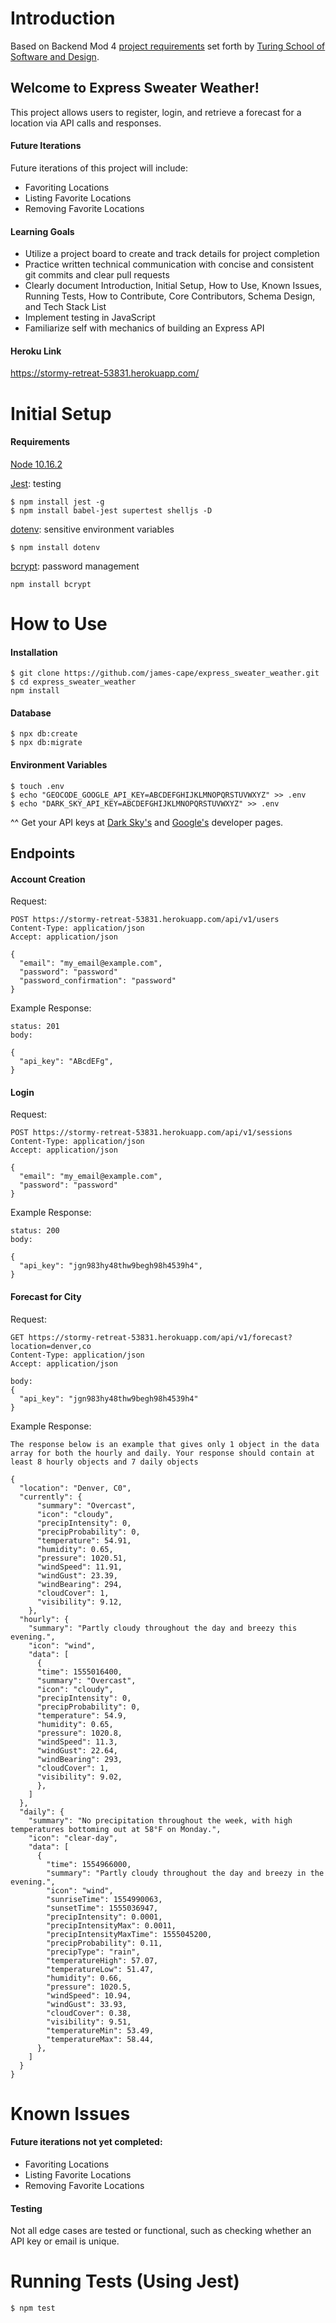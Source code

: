 # Introduction
Based on Backend Mod 4 [project requirements](https://backend.turing.io/module4/projects/express_sweater_weather/express_sweater_weather_spec) set forth by [Turing School of Software and Design](https://turing.io/).

## Welcome to Express Sweater Weather!
This project allows users to register, login, and retrieve a forecast for a location via API calls and responses.

#### Future Iterations
Future iterations of this project will include:
* Favoriting Locations
* Listing Favorite Locations
* Removing Favorite Locations


#### Learning Goals
* Utilize a project board to create and track details for project completion
* Practice written technical communication with concise and consistent git commits and clear pull requests
* Clearly document Introduction, Initial Setup, How to Use, Known Issues, Running Tests, How to Contribute, Core Contributors, Schema Design, and Tech Stack List
* Implement testing in JavaScript
* Familiarize self with mechanics of building an Express API

#### Heroku Link
https://stormy-retreat-53831.herokuapp.com/

# Initial Setup
#### Requirements
[Node 10.16.2](https://nodejs.org/en/download/package-manager/)

[Jest](https://jestjs.io/): testing
```
$ npm install jest -g
$ npm install babel-jest supertest shelljs -D
```

[dotenv](https://www.npmjs.com/package/dotenv): sensitive environment variables
```
$ npm install dotenv
```

[bcrypt](https://www.npmjs.com/package/bcrypt): password management
```
npm install bcrypt
```

# How to Use

#### Installation
```
$ git clone https://github.com/james-cape/express_sweater_weather.git
$ cd express_sweater_weather
npm install
```

#### Database
```
$ npx db:create
$ npx db:migrate
```

#### Environment Variables
```
$ touch .env
$ echo "GEOCODE_GOOGLE_API_KEY=ABCDEFGHIJKLMNOPQRSTUVWXYZ" >> .env
$ echo "DARK_SKY_API_KEY=ABCDEFGHIJKLMNOPQRSTUVWXYZ" >> .env
```
^^ Get your API keys at [Dark Sky's](https://darksky.net/dev) and [Google's](https://developers.google.com/maps/documentation/embed/get-api-key) developer pages.

## Endpoints
#### Account Creation
Request:
```
POST https://stormy-retreat-53831.herokuapp.com/api/v1/users
Content-Type: application/json
Accept: application/json

{
  "email": "my_email@example.com",
  "password": "password"
  "password_confirmation": "password"
}
```

Example Response:
```
status: 201
body:

{
  "api_key": "ABcdEFg",
}
```

#### Login
Request:
```
POST https://stormy-retreat-53831.herokuapp.com/api/v1/sessions
Content-Type: application/json
Accept: application/json

{
  "email": "my_email@example.com",
  "password": "password"
}
```

Example Response:
```
status: 200
body:

{
  "api_key": "jgn983hy48thw9begh98h4539h4",
}
```

#### Forecast for City
Request:
```
GET https://stormy-retreat-53831.herokuapp.com/api/v1/forecast?location=denver,co
Content-Type: application/json
Accept: application/json

body:
{
  "api_key": "jgn983hy48thw9begh98h4539h4"
}
```

Example Response:
```
The response below is an example that gives only 1 object in the data array for both the hourly and daily. Your response should contain at least 8 hourly objects and 7 daily objects

{
  "location": "Denver, C0",
  "currently": {
      "summary": "Overcast",
      "icon": "cloudy",
      "precipIntensity": 0,
      "precipProbability": 0,
      "temperature": 54.91,
      "humidity": 0.65,
      "pressure": 1020.51,
      "windSpeed": 11.91,
      "windGust": 23.39,
      "windBearing": 294,
      "cloudCover": 1,
      "visibility": 9.12,
    },
  "hourly": {
    "summary": "Partly cloudy throughout the day and breezy this evening.",
    "icon": "wind",
    "data": [
      {
      "time": 1555016400,
      "summary": "Overcast",
      "icon": "cloudy",
      "precipIntensity": 0,
      "precipProbability": 0,
      "temperature": 54.9,
      "humidity": 0.65,
      "pressure": 1020.8,
      "windSpeed": 11.3,
      "windGust": 22.64,
      "windBearing": 293,
      "cloudCover": 1,
      "visibility": 9.02,
      },
    ]
  },
  "daily": {
    "summary": "No precipitation throughout the week, with high temperatures bottoming out at 58°F on Monday.",
    "icon": "clear-day",
    "data": [
      {
        "time": 1554966000,
        "summary": "Partly cloudy throughout the day and breezy in the evening.",
        "icon": "wind",
        "sunriseTime": 1554990063,
        "sunsetTime": 1555036947,
        "precipIntensity": 0.0001,
        "precipIntensityMax": 0.0011,
        "precipIntensityMaxTime": 1555045200,
        "precipProbability": 0.11,
        "precipType": "rain",
        "temperatureHigh": 57.07,
        "temperatureLow": 51.47,
        "humidity": 0.66,
        "pressure": 1020.5,
        "windSpeed": 10.94,
        "windGust": 33.93,
        "cloudCover": 0.38,
        "visibility": 9.51,
        "temperatureMin": 53.49,
        "temperatureMax": 58.44,
      },
    ]
  }
}
```

# Known Issues
#### Future iterations not yet completed:
* Favoriting Locations
* Listing Favorite Locations
* Removing Favorite Locations

#### Testing
Not all edge cases are tested or functional, such as checking whether an API key or email is unique.

# Running Tests (Using Jest)
```
$ npm test
```
